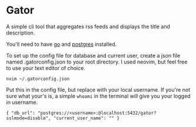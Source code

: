 # Gator

A simple cli tool that aggregates rss feeds and displays the title and description.

You'll need to have [go](https://go.dev/doc/install) and [postgres](https://www.postgresql.org/download/) installed. 

To set up the config file for database and current user, create a json file named 
.gatorconfig.json to your root directory. I used neovim, but feel free to use your text
editor of choice.

`nvim ~/.gatorconfig.json`

Put this in the config file, but replace <username> with your local username.  If you're
not sure what your's is, a simple `whoami` in the terminal will give you your logged in 
username.

`{
 "db_url": "postgres://<username>:@localhost:5432/gator?sslmode=disable",
 "current_user_name": ""
}`


